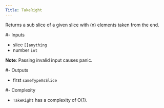 ```yaml
---
Title: TakeRight
---
```


Returns a sub slice of a given slice with (n) elements taken from the end.

#- Inputs
- slice `[]anything`
- number `int`


**Note**: Passing invalid input causes panic.

#- Outputs
- first `sameTypeAsSlice`

#- Complexity
- `TakeRight` has a complexity of O(1).
